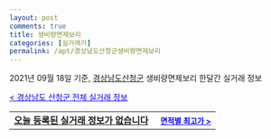 ```yaml
---
layout: post
comments: true
title: 생비량면제보리
categories: [실거래가]
permalink: /apt/경상남도산청군생비량면제보리
---
```


2021년 09월 18일 기준, <a href="/apt/경상남도산청군">경상남도산청군</a> 생비량면제보리 한달간 실거래 정보

<a style="color: blue;" href="/apt/경상남도산청군">< 경상남도 산청군 전체 실거래 정보</a>
<!---- start ---->
<table>
  <tr>
    <td colspan="4" style="font-weight: bold;"><a href="/apt/경상남도산청군생비량면제보리{name_without_space}">오늘 등록된 실거래 정보가 없습니다</a> &nbsp;&nbsp;&nbsp; <a style="color: blue; font-size: smaller;" href="/apt/경상남도산청군생비량면제보리{name_without_space}">면적별 최고가 ></a></td>
  </tr>
    
</table>
<!---- end ---->
    